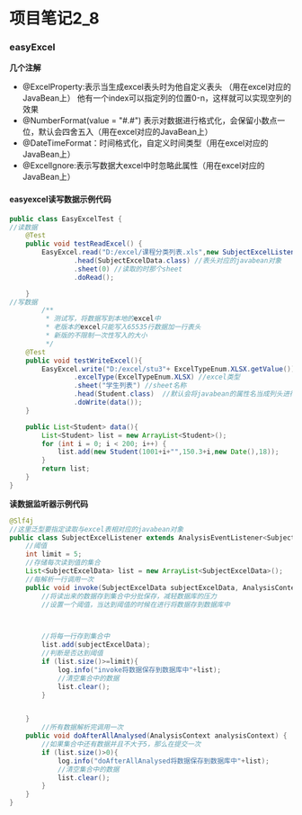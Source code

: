 # 项目笔记2_8

### easyExcel

**几个注解**

- @ExcelProperty:表示当生成excel表头时为他自定义表头 （用在excel对应的JavaBean上）
          他有一个index可以指定列的位置0-n，这样就可以实现空列的效果
-  @NumberFormat(value = "#.#") 表示对数据进行格式化，会保留小数点一位，默认会四舍五入（用在excel对应的JavaBean上）
-  @DateTimeFormat：时间格式化，自定义时间类型（用在excel对应的JavaBean上）
-  @ExcelIgnore:表示写数据大excel中时忽略此属性（用在excel对应的JavaBean上）

#### easyexcel读写数据示例代码

```java
public class EasyExcelTest {
//读数据
    @Test
    public void testReadExcel() {
        EasyExcel.read("D:/excel/课程分类列表.xls",new SubjectExcelListener())
                .head(SubjectExcelData.class) //表头对应的javabean对象
                .sheet(0) //读取的时那个sheet
                .doRead();

    }
//写数据
        /**
         * 测试写，将数据写到本地的excel中
         * 老版本的excel只能写入65535行数据加一行表头
         * 新版的不限制一次性写入的大小
         */
    @Test
    public void testWriteExcel(){
        EasyExcel.write("D:/excel/stu3"+ ExcelTypeEnum.XLSX.getValue())
                .excelType(ExcelTypeEnum.XLSX) //excel类型
                .sheet("学生列表") //sheet名称
                .head(Student.class)  //默认会将javabean的属性名当成列头进行显示
                .doWrite(data());
    }

    public List<Student> data(){
        List<Student> list = new ArrayList<Student>();
        for (int i = 0; i < 200; i++) {
            list.add(new Student(1001+i+"",150.3+i,new Date(),18));
        }
        return list;
    }
}
```

**读数据监听器示例代码**

```Java
@Slf4j
//这里泛型要指定读取与excel表相对应的javabean对象
public class SubjectExcelListener extends AnalysisEventListener<SubjectExcelData> {
    //阈值
    int limit = 5;
    //存储每次读到值的集合
    List<SubjectExcelData> list = new ArrayList<SubjectExcelData>();
    //每解析一行调用一次
    public void invoke(SubjectExcelData subjectExcelData, AnalysisContext analysisContext) {
        //将读出来的数据存到集合中分批保存，减轻数据库的压力
        //设置一个阈值，当达到阈值的时候在进行将数据存到数据库中



        //将每一行存到集合中
        list.add(subjectExcelData);
        //判断是否达到阈值
        if (list.size()>=limit){
            log.info("invoke将数据保存到数据库中"+list);
            //清空集合中的数据
            list.clear();
        }


    }
        //所有数据解析完调用一次
    public void doAfterAllAnalysed(AnalysisContext analysisContext) {
        //如果集合中还有数据并且不大于5，那么在提交一次
        if (list.size()>0){
            log.info("doAfterAllAnalysed将数据保存到数据库中"+list);
            //清空集合中的数据
            list.clear();
        }
    }
}
```